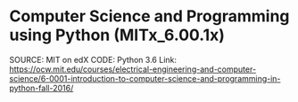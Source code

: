 # Computer Science and Programming using Python (MITx_6.00.1x)
SOURCE: MIT on edX
CODE: Python 3.6
Link: https://ocw.mit.edu/courses/electrical-engineering-and-computer-science/6-0001-introduction-to-computer-science-and-programming-in-python-fall-2016/

